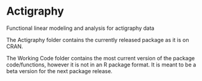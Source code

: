 # Actigraphy
Functional linear modeling and analysis for actigraphy data

The Actigraphy folder contains the currently released package as it is on CRAN.

The Working Code folder contains the most current version of the package code/functions, however it is not in an R package format. It is meant to be a beta version for the next package release.

